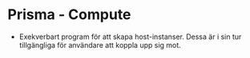 # Prisma - Compute
- Exekverbart program för att skapa host-instanser. Dessa är i sin tur tillgängliga för användare att koppla upp sig mot.
